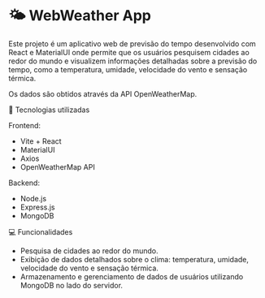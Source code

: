 # 🌤 WebWeather App
Este projeto é um aplicativo web de previsão do tempo desenvolvido com React e MaterialUI onde permite que os usuários pesquisem cidades ao redor do mundo e visualizem informações detalhadas sobre a previsão do tempo, como a temperatura, umidade, velocidade do vento e sensação térmica.

Os dados são obtidos através da API OpenWeatherMap.

🚀 Tecnologias utilizadas

Frontend:
- Vite + React
- MaterialUI
- Axios
- OpenWeatherMap API
  
Backend:
- Node.js
- Express.js
- MongoDB

💻 Funcionalidades
- Pesquisa de cidades ao redor do mundo.
- Exibição de dados detalhados sobre o clima: temperatura, umidade, velocidade do vento e sensação térmica.
- Armazenamento e gerenciamento de dados de usuários utilizando MongoDB no lado do servidor.
